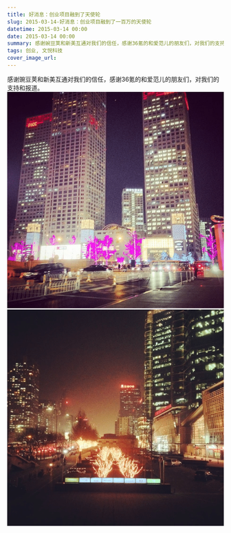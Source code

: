 ```yaml
---
title: 好消息：创业项目融到了天使轮
slug: 2015-03-14-好消息：创业项目融到了一百万的天使轮
datetime: 2015-03-14 00:00
date: 2015-03-14 00:00
summary: 感谢豌豆荚和新美互通对我们的信任，感谢36氪的和爱范儿的朋友们，对我们的支持和报道。
tags: 创业, 文悦科技
cover_image_url: 
---
```

感谢豌豆荚和新美互通对我们的信任，感谢36氪的和爱范儿的朋友们，对我们的支持和报道。
![34431-0nh9j6f4u7nf.png](../assets/2019/09/3855449109.png)
![48560-wm9f6cnxxid.png](../assets/2019/09/3131428774.png)